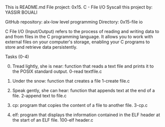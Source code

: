 This is README.md File 
project: 0x15. C - File I/O   Syscall
this project by: YASSIR BOUALI

GitHub repository: alx-low level programming
Directory: 0x15-file io

C File I/O (Input/Output) refers to the process of reading and writing data to and from files in the C programming language. It allows you to work with external files on your computer's storage, enabling your C programs to store and retrieve data persistently.

Tasks (0-4)

0. Tread lightly, she is near: function that reads a text file and prints it to the POSIX standard output.
0-read textfile.c

1. Under the snow: function that creates a file
1-create file.c

2. Speak gently, she can hear: function that appends text at the end of a file.
2-append text to file.c

3. cp: program that copies the content of a file to another file.
3-cp.c

4. elf: program that displays the information contained in the ELF header at the start of an ELF file.
100-elf header.c
